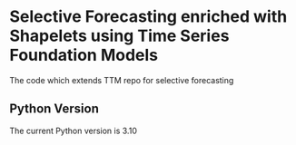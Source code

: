 # Selective Forecasting enriched with Shapelets using Time Series Foundation Models
The code which extends TTM repo for selective forecasting

## Python Version
The current Python version is 3.10

